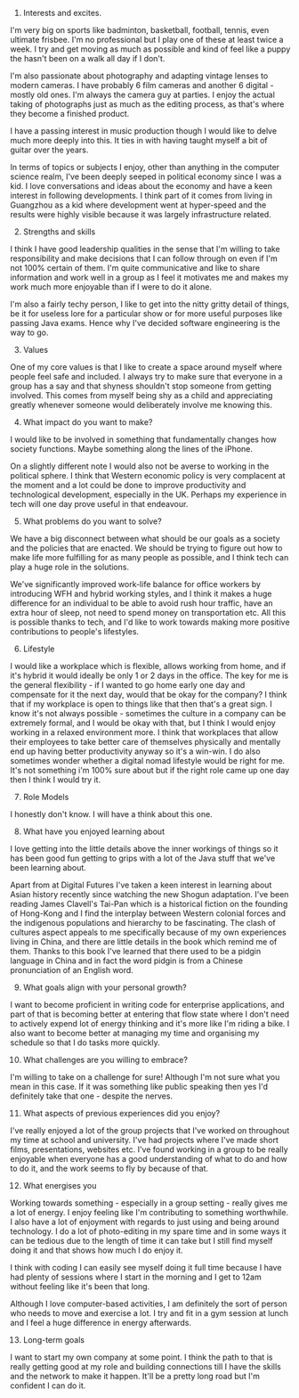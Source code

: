 
1. Interests and excites.

I'm very big on sports like badminton, basketball, football, tennis, even ultimate frisbee. I'm no professional but I play one of these at least twice a week. I try and get moving as much as possible and kind of feel like a puppy the hasn't been on a walk all day if I don't. 

I'm also passionate about photography and adapting vintage lenses to modern cameras. I have probably 6 film cameras and another 6 digital - mostly old ones. I'm always the camera guy at parties. I enjoy the actual taking of photographs just as much as the editing process, as that's where they become a finished product.

I have a passing interest in music production though I would like to delve much more deeply into this. It ties in with having taught myself a bit of guitar over the years.

In terms of topics or subjects I enjoy, other than anything in the computer science realm, I've been deeply seeped in political economy since I was a kid. I love conversations and ideas about the economy and have a keen interest in following developments. I think part of it comes from living in Guangzhou as a kid where development went at hyper-speed and the results were highly visible because it was largely infrastructure related.

2. Strengths and skills

I think I have good leadership qualities in the sense that I'm willing to take responsibility and make decisions that I can follow through on even if I'm not 100% certain of them. I'm quite communicative and like to share information and work well in a group as I feel it motivates me and makes my work much more enjoyable than if I were to do it alone. 

I'm also a fairly techy person, I like to get into the nitty gritty detail of things, be it for useless lore for a particular show or for more useful purposes like passing Java exams. Hence why I've decided software engineering is the way to go.

3. Values

One of my core values is that I like to create a space around myself where people feel safe and included. I always try to make sure that everyone in a group has a say and that shyness shouldn't stop someone from getting involved. This comes from myself being shy as a child and appreciating greatly whenever someone would deliberately involve me knowing this. 

4. What impact do you want to make?

I would like to be involved in something that fundamentally changes how society functions. Maybe something along the lines of the iPhone. 

On a slightly different note I would also not be averse to working in the political sphere. I think that Western economic policy is very complacent at the moment and a lot could be done to improve productivity and technological development, especially in the UK. Perhaps my experience in tech will one day prove useful in that endeavour.

5. What problems do you want to solve?

We have a big disconnect between what should be our goals as a society and the policies that are enacted. We should be trying to figure out how to make life more fulfilling for as many people as possible, and I think tech can play a huge role in the solutions. 

We've significantly improved work-life balance for office workers by introducing WFH and hybrid working styles, and I think it makes a huge difference for an individual to be able to avoid rush hour traffic, have an extra hour of sleep, not need to spend money on transportation etc. All this is possible thanks to tech, and I'd like to work towards making more positive contributions to people's lifestyles.

6. Lifestyle

I would like a workplace which is flexible, allows working from home, and if it's hybrid it would ideally be only 1 or 2 days in the office. The key for me is the general flexibility - if I wanted to go home early one day and compensate for it the next day, would that be okay for the company? I think that if my workplace is open to things like that then that's a great sign. I know it's not always possible - sometimes the culture in a company can be extremely formal, and I would be okay with that, but I think I would enjoy working in a relaxed environment more. I think that workplaces that allow their employees to take better care of themselves physically and mentally end up having better productivity anyway so it's a win-win. I do also sometimes wonder whether a digital nomad lifestyle would be right for me. It's not something i'm 100% sure about but if the right role came up one day then I think I would try it.

7. Role Models

I honestly don't know. I will have a think about this one.

8. What have you enjoyed learning about

I love getting into the little details above the inner workings of things so it has been good fun getting to grips with a lot of the Java stuff that we've been learning about.

Apart from at Digital Futures I've taken a keen interest in learning about Asian history recently since watching the new Shogun adaptation. I've been reading James Clavell's Tai-Pan which is a historical fiction on the founding of Hong-Kong and I find the interplay between Western colonial forces and the indigenous populations and hierarchy to be fascinating. The clash of cultures aspect appeals to me specifically because of my own experiences living in China, and there are little details in the book which remind me of them. Thanks to this book I've learned that there used to be a pidgin language in China and in fact the word pidgin is from a Chinese pronunciation of an English word.

9. What goals align with your personal growth?

I want to become proficient in writing code for enterprise applications, and part of that is becoming better at entering that flow state where I don't need to actively expend lot of energy thinking and it's more like I'm riding a bike. I also want to become better at managing my time and organising my schedule so that I do tasks more quickly.

10. What challenges are you willing to embrace?

I'm willing to take on a challenge for sure! Although I'm not sure what you mean in this case. If it was something like public speaking then yes I'd definitely take that one - despite the nerves.

11. What aspects of previous experiences did you enjoy?

I've really enjoyed a lot of the group projects that I've worked on throughout my time at school and university. I've had projects where I've made short films, presentations, websites etc. I've found working in a group to be really enjoyable when everyone has a good understanding of what to do and how to do it, and the work seems to fly by because of that.


12. What energises you

Working towards something - especially in a group setting - really gives me a lot of energy. I enjoy feeling like I'm contributing to something worthwhile. I also have a lot of enjoyment with regards to just using and being around technology. I do a lot of photo-editing in my spare time and in some ways it can be tedious due to the length of time it can take but I still find myself doing it and that shows how much I do enjoy it. 

I think with coding I can easily see myself doing it full time because I have had plenty of sessions where I start in the morning and I get to 12am without feeling like it's been that long.

Although I love computer-based activities, I am definitely the sort of person who needs to move and exercise a lot. I try and fit in a gym session at lunch and I feel a huge difference in energy afterwards.

13. Long-term goals

I want to start my own company at some point. I think the path to that is really getting good at my role and building connections till I have the skills and the network to make it happen. It'll be a pretty long road but I'm confident I can do it.